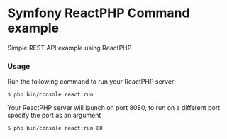 Symfony ReactPHP Command example
==

Simple REST API example using ReactPHP

### Usage
Run the following command to run your ReactPHP server:
```console
$ php bin/console react:run
```

Your ReactPHP server will launch on port 8080, to run on a different port specify the port as an argument
```console
$ php bin/console react:run 80
```
